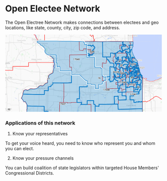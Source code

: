 # Open Electee Network
The Open Electree Network makes connections between electees and geo locations, like state, county, city, zip code, and address.

![district overlap](assets/overlapping.png)


### Applications of this network
1. Know your representatives

To get your voice heard, you need to know who represent you and whom you can elect.

2. Know your pressure channels

You can build coalition of state legislators within targeted House Members' Congressional Districts. 
